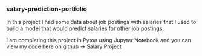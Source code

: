 ### salary-prediction-portfolio
 
In this project I had some data about job postings with salaries that I used to build a model that would predict salaries for other job postings.

I am completing this project in Pyton using Jupyter Notebook and you can view my code here on github -> Salary Project  
